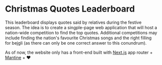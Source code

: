 # Christmas Quotes Leaderboard

This leaderboard displays quotes said by relatives during the festive season. The idea is to create a singple-page web application that will host a nation-wide competition to find the top quotes. Additional competitions may include finding the nation's favourite Christmas songs and the right filling for bejgli (as there can only be one correct answer to this conundrum).

As of now, the website only has a front-end built with [Next.js](https://nextjs.org/) app router + [Mantine](https://mantine.dev/) + ❤️
